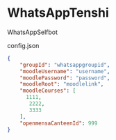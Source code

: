# WhatsAppTenshi
 WhatsAppSelfbot


config.json
```JSON
{
    "groupId": "whatsappgroupid",
    "moodleUsername": "username",
    "moodlePassword": "password",
    "moodleRoot": "moodlelink",
    "moodleCourses": [
      1111,
       2222, 
       3333
    ],
    "openmensaCanteenId": 999
}
```

